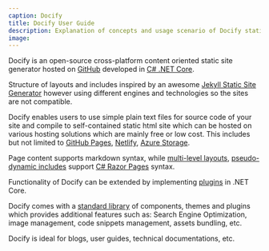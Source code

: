 ```yaml
---
caption: Docify
title: Docify User Guide
description: Explanation of concepts and usage scenario of Docify static site generator
image: 
---
```

Docify is an open-source cross-platform content oriented static site generator hosted on [GitHub](https://github.com/xarial/docify) developed in [C# .NET Core](https://docs.microsoft.com/en-us/dotnet/core/).

Structure of layouts and includes inspired by an awesome [Jekyll Static Site Generator](https://jekyllrb.com/) however using different engines and technologies so the sites are not compatible.

Docify enables users to use simple plain text files for source code of your site and compile to self-contained static html site which can be hosted on various hosting solutions which are mainly free or low cost. This includes but not limited to [GitHub Pages](https://pages.github.com/), [Netlify](https://www.netlify.com/), [Azure Storage](https://docs.microsoft.com/en-us/azure/storage/blobs/storage-blob-static-website).

Page content supports markdown syntax, while [multi-level layouts](/layouts/), [pseudo-dynamic includes](/includes/) support [C# Razor Pages](https://docs.microsoft.com/en-us/aspnet/core/razor-pages/?view=aspnetcore-3.1&tabs=visual-studio) syntax.

Functionality of Docify can be extended by implementing [plugins](/custom-library/plugins/) in .NET Core.

Docify comes with a [standard library](/standard-library/) of components, themes and plugins which provides additional features such as: Search Engine Optimization, image management, code snippets management, assets bundling, etc.

Docify is ideal for blogs, user guides, technical documentations, etc.